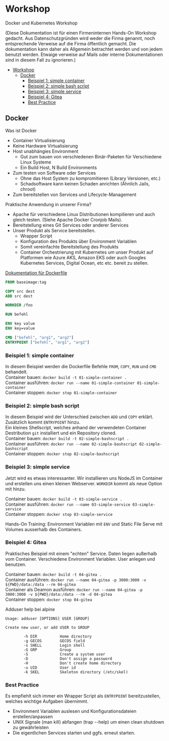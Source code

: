 # Workshop

Docker und Kubernetes Workshop

(Diese Dokumentation ist für einen Firmeninternen Hands-On Workshop gedacht. Aus Datenschutzgründen wird weder die Firma genannt, noch entsprechende Verweise auf die Firma öffentlich gemacht. Die dokumentation kann daher als Allgemein betrachtet werden und von jedem benutzt werden. Etwaige verweise auf Mails oder interne Dokumentationen sind in diesem Fall zu ignorieren.)

- [Workshop](#workshop)
  - [Docker](#docker)
    - [Beispiel 1: simple container](#beispiel-1-simple-container)
    - [Beispiel 2: simple bash script](#beispiel-2-simple-bash-script)
    - [Beispiel 3: simple service](#beispiel-3-simple-service)
    - [Beispiel 4: Gitea](#beispiel-4-gitea)
    - [Best Practice](#best-practice)

## Docker

Was ist Docker

- Container Virtualisierung
- Keine Hardware Virtualisierung
- Host unabhängies Environment
  - Gut zum bauen von verschiedenen Binär-Paketen für Verschiedene Linux Systeme
  - Ein Build Host, N Build Environments
- Zum testen von Software oder Services
  - Ohne das Host System zu kompromitieren (Library Versionen, etc.)
  - Schadsoftware kann keinen Schaden anrichten (Ähnlich Jails, chroot)
- Zum bereitstellen von Services und Lifecycle-Management

Praktische Anwendung in unserer Firma?

- Apache für verschiedene Linux Distributionen kompilieren und auch gleich testen. (Siehe Apache Docker Cronjob Mails).
- Bereitstellung eines Git Services oder anderer Services
- Unser Produkt als Service bereitstellen.
  - Wrapper Script
  - Konfiguration des Produkts über Environment Variablen
  - Somit vereinfachte Bereitstellung des Produkts
  - Container Orchestrierung mit Kubernetes um unser Produkt auf Platformen wie Azure AKS, Amazon EKS oder auch Googles Kubernetes Services, Digital Ocean, etc etc. bereit zu stellen.

[Dokumentation für Dockerfile](https://docs.docker.com/engine/reference/builder/)

```Dockerfile
FROM baseimage:tag

COPY src dest
ADD src dest

WORKDIR /foo

RUN befehl

ENV key value
ENV key=value

CMD ["befehl", "arg1", "arg2"]
ENTRYPOINT ["befehl", "arg1", "arg2"]
```

### Beispiel 1: simple container

In diesem Beispiel werden die Dockerfile Befehle `FROM`, `COPY`, `RUN` und `CMD` behandelt.  
Container bauen: `docker build -t 01-simple-container .`  
Container ausführen: `docker run --name 01-simple-container 01-simple-container`  
Container stoppen: `docker stop 01-simple-container`

### Beispiel 2: simple bash script

In diesem Beispiel wird der Unterschied zwischen `ADD` und `COPY` erklärt. Zusätzlich kommt `ENTRYPOINT` hinzu.  
Ein kleines Shellscript, welches anhand der verwendeten Container Destribution `git` installiert und ein Repository cloned.  
Container bauen: `docker build -t 02-simple-bashscript .`  
Container ausführen: `docker run --name 02-simple-bashscript 02-simple-bashscript`  
Container stoppen: `docker stop 02-simple-bashscript`

### Beispiel 3: simple service

Jetzt wird es etwas interessanter. Wir installieren uns NodeJS im Container und erstellen uns einen kleinen Webserver. `WORKDIR` kommt als neue Option mit hinzu.

Container bauen: `docker build -t 03-simple-service .`  
Container ausführen: `docker run --name 03-simple-service 03-simple-service`  
Container stoppen: `docker stop 03-simple-service`

Hands-On Training: Environment Variablen mit `ENV` und Static File Serve mit Volumes ausserhalb des Containers.

### Beispiel 4: Gitea

Praktisches Beispiel mit einem "echten" Service. Daten liegen außerhalb vom Container. Verschiedene Environment Variablen. User anlegen und benutzen.

Container bauen: `docker build -t 04-gitea .`  
Container ausführen: `docker run --name 04-gitea -p 3000:3000 -v ${PWD}/data:/data --rm 04-gitea`  
Container als Deamon ausführen: `docker run --name 04-gitea -p 3000:3000 -v ${PWD}/data:/data --rm -d 04-gitea`  
Container stoppen: `docker stop 04-gitea`  

Adduser help bei alpine

```man
Usage: adduser [OPTIONS] USER [GROUP]

Create new user, or add USER to GROUP

        -h DIR          Home directory
        -g GECOS        GECOS field
        -s SHELL        Login shell
        -G GRP          Group
        -S              Create a system user
        -D              Don't assign a password
        -H              Don't create home directory
        -u UID          User id
        -k SKEL         Skeleton directory (/etc/skel)
```

### Best Practice

Es empfiehlt sich immer ein Wrapper Script als `ENTRYPOINT` bereitzustellen, welches wichtige Aufgaben übernimmt.

- Environment Variablen auslesen und Konfigurationsdateien erstellen/anpassen
- UNIX Signale (man kill) abfangen (trap --help) um einen clean shutdown zu gewährleisten
- Die eigentlichen Services starten und ggfs. erneut starten.